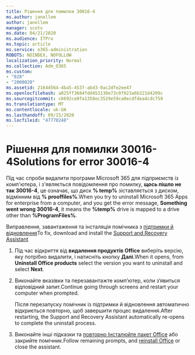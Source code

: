 ```yaml
---
title: Рішення для помилки 30016-4
ms.author: janellem
author: janellem
manager: scotv
ms.date: 04/21/2020
ms.audience: ITPro
ms.topic: article
ms.service: o365-administration
ROBOTS: NOINDEX, NOFOLLOW
localization_priority: Normal
ms.collection: Adm_O365
ms.custom:
- "828"
- "2000020"
ms.assetid: 21644564-4ba5-4537-abd3-9ac2dfe2ee47
ms.openlocfilehash: a025ff3684fdd453130e73c0f023a6b321d4209c
ms.sourcegitcommit: c6692ce0fa1358ec3529e59ca0ecdfdea4cdc759
ms.translationtype: MT
ms.contentlocale: uk-UA
ms.lasthandoff: 09/15/2020
ms.locfileid: "47770248"
---
```

# <a name="solutions-for-error-30016-4"></a><span data-ttu-id="35c81-102">Рішення для помилки 30016-4</span><span class="sxs-lookup"><span data-stu-id="35c81-102">Solutions for error 30016-4</span></span>

<span data-ttu-id="35c81-103">Під час спроби видалити програми Microsoft 365 для підприємств із комп'ютера, і з'являється повідомлення про помилку, **щось пішло не так 30016-4**, це означає, що диск **% temp%** зіставляється з диском, відмінним від **% prooffiles%**.</span><span class="sxs-lookup"><span data-stu-id="35c81-103">When you try to uninstall Microsoft 365 Apps for enterprise from a computer, and you get the error message, **Something went wrong 30016-4**, it means the **%temp%** drive is mapped to a drive other than **%ProgramFiles%**.</span></span>
  
<span data-ttu-id="35c81-104">Виправлення, завантаження та інсталяція помічника з [підтримки й відновлення](https://aka.ms/SARA-OfficeUninstall-Alchemy)</span><span class="sxs-lookup"><span data-stu-id="35c81-104">To fix, download and install the [Support and Recovery Assistant](https://aka.ms/SARA-OfficeUninstall-Alchemy)</span></span>
  
1. <span data-ttu-id="35c81-105">Під час відкриття від **видалення продуктів Office** виберіть версію, яку потрібно видалити, і натисніть кнопку **Далі**.</span><span class="sxs-lookup"><span data-stu-id="35c81-105">When it opens, from **Uninstall Office products** select the version you want to uninstall and select **Next**.</span></span>

2. <span data-ttu-id="35c81-106">Виконайте вказівки та перезавантажте комп’ютер, коли з’явиться відповідний запит.</span><span class="sxs-lookup"><span data-stu-id="35c81-106">Continue going through screens and restart your computer when prompted.</span></span>

    <span data-ttu-id="35c81-107">Після перезапуску помічник із підтримки й відновлення автоматично відкриється повторно, щоб завершити процес видалення.</span><span class="sxs-lookup"><span data-stu-id="35c81-107">After restarting, the Support and Recovery Assistant automatically re-opens to complete the uninstall process.</span></span>

3. <span data-ttu-id="35c81-108">Виконайте інші підказки та [повторно Інсталюйте пакет Office](https://portal.office.com/OLS/MySoftware.aspx) або закрийте помічник.</span><span class="sxs-lookup"><span data-stu-id="35c81-108">Follow remaining prompts, and [reinstall Office](https://portal.office.com/OLS/MySoftware.aspx) or close the assistant.</span></span>
